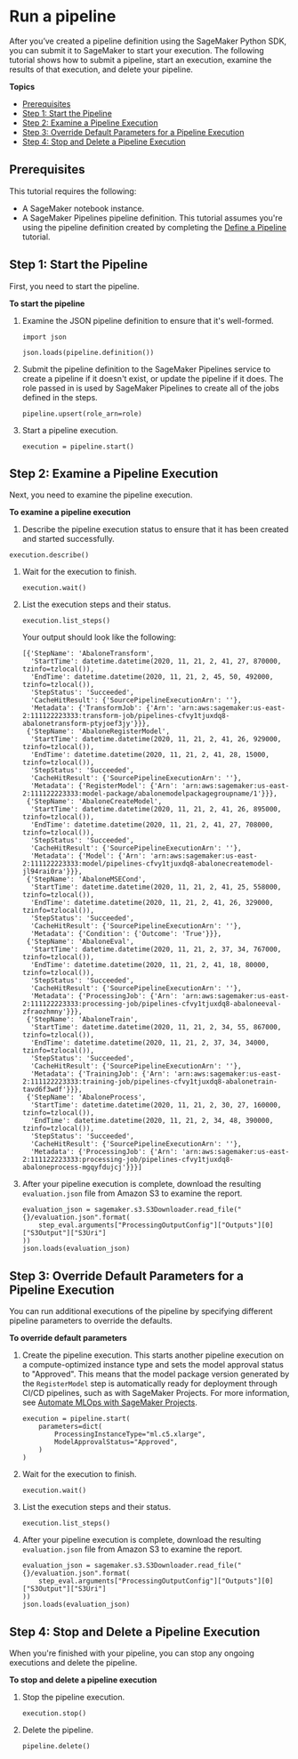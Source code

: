 # Run a pipeline<a name="run-pipeline"></a>

After you’ve created a pipeline definition using the SageMaker Python SDK, you can submit it to SageMaker to start your execution\. The following tutorial shows how to submit a pipeline, start an execution, examine the results of that execution, and delete your pipeline\. 

**Topics**
+ [Prerequisites](#run-pipeline-prereq)
+ [Step 1: Start the Pipeline](#run-pipeline-submit)
+ [Step 2: Examine a Pipeline Execution](#run-pipeline-examine)
+ [Step 3: Override Default Parameters for a Pipeline Execution](#run-pipeline-parametrized)
+ [Step 4: Stop and Delete a Pipeline Execution](#run-pipeline-delete)

## Prerequisites<a name="run-pipeline-prereq"></a>

This tutorial requires the following: 
+  A SageMaker notebook instance\.  
+  A SageMaker Pipelines pipeline definition\. This tutorial assumes you're using the pipeline definition created by completing the [Define a Pipeline](define-pipeline.md) tutorial\. 

## Step 1: Start the Pipeline<a name="run-pipeline-submit"></a>

First, you need to start the pipeline\. 

**To start the pipeline**

1. Examine the JSON pipeline definition to ensure that it's well\-formed\.

   ```
   import json
   
   json.loads(pipeline.definition())
   ```

1. Submit the pipeline definition to the SageMaker Pipelines service to create a pipeline if it doesn't exist, or update the pipeline if it does\. The role passed in is used by SageMaker Pipelines to create all of the jobs defined in the steps\. 

   ```
   pipeline.upsert(role_arn=role)
   ```

1. Start a pipeline execution\.

   ```
   execution = pipeline.start()
   ```

## Step 2: Examine a Pipeline Execution<a name="run-pipeline-examine"></a>

Next, you need to examine the pipeline execution\. 

**To examine a pipeline execution**

1.  Describe the pipeline execution status to ensure that it has been created and started successfully\.

   ```
   execution.describe()
   ```

1. Wait for the execution to finish\. 

   ```
   execution.wait()
   ```

1. List the execution steps and their status\.

   ```
   execution.list_steps()
   ```

   Your output should look like the following:

   ```
   [{'StepName': 'AbaloneTransform',
     'StartTime': datetime.datetime(2020, 11, 21, 2, 41, 27, 870000, tzinfo=tzlocal()),
     'EndTime': datetime.datetime(2020, 11, 21, 2, 45, 50, 492000, tzinfo=tzlocal()),
     'StepStatus': 'Succeeded',
     'CacheHitResult': {'SourcePipelineExecutionArn': ''},
     'Metadata': {'TransformJob': {'Arn': 'arn:aws:sagemaker:us-east-2:111122223333:transform-job/pipelines-cfvy1tjuxdq8-abalonetransform-ptyjoef3jy'}}},
    {'StepName': 'AbaloneRegisterModel',
     'StartTime': datetime.datetime(2020, 11, 21, 2, 41, 26, 929000, tzinfo=tzlocal()),
     'EndTime': datetime.datetime(2020, 11, 21, 2, 41, 28, 15000, tzinfo=tzlocal()),
     'StepStatus': 'Succeeded',
     'CacheHitResult': {'SourcePipelineExecutionArn': ''},
     'Metadata': {'RegisterModel': {'Arn': 'arn:aws:sagemaker:us-east-2:111122223333:model-package/abalonemodelpackagegroupname/1'}}},
    {'StepName': 'AbaloneCreateModel',
     'StartTime': datetime.datetime(2020, 11, 21, 2, 41, 26, 895000, tzinfo=tzlocal()),
     'EndTime': datetime.datetime(2020, 11, 21, 2, 41, 27, 708000, tzinfo=tzlocal()),
     'StepStatus': 'Succeeded',
     'CacheHitResult': {'SourcePipelineExecutionArn': ''},
     'Metadata': {'Model': {'Arn': 'arn:aws:sagemaker:us-east-2:111122223333:model/pipelines-cfvy1tjuxdq8-abalonecreatemodel-jl94rai0ra'}}},
    {'StepName': 'AbaloneMSECond',
     'StartTime': datetime.datetime(2020, 11, 21, 2, 41, 25, 558000, tzinfo=tzlocal()),
     'EndTime': datetime.datetime(2020, 11, 21, 2, 41, 26, 329000, tzinfo=tzlocal()),
     'StepStatus': 'Succeeded',
     'CacheHitResult': {'SourcePipelineExecutionArn': ''},
     'Metadata': {'Condition': {'Outcome': 'True'}}},
    {'StepName': 'AbaloneEval',
     'StartTime': datetime.datetime(2020, 11, 21, 2, 37, 34, 767000, tzinfo=tzlocal()),
     'EndTime': datetime.datetime(2020, 11, 21, 2, 41, 18, 80000, tzinfo=tzlocal()),
     'StepStatus': 'Succeeded',
     'CacheHitResult': {'SourcePipelineExecutionArn': ''},
     'Metadata': {'ProcessingJob': {'Arn': 'arn:aws:sagemaker:us-east-2:111122223333:processing-job/pipelines-cfvy1tjuxdq8-abaloneeval-zfraozhmny'}}},
    {'StepName': 'AbaloneTrain',
     'StartTime': datetime.datetime(2020, 11, 21, 2, 34, 55, 867000, tzinfo=tzlocal()),
     'EndTime': datetime.datetime(2020, 11, 21, 2, 37, 34, 34000, tzinfo=tzlocal()),
     'StepStatus': 'Succeeded',
     'CacheHitResult': {'SourcePipelineExecutionArn': ''},
     'Metadata': {'TrainingJob': {'Arn': 'arn:aws:sagemaker:us-east-2:111122223333:training-job/pipelines-cfvy1tjuxdq8-abalonetrain-tavd6f3wdf'}}},
    {'StepName': 'AbaloneProcess',
     'StartTime': datetime.datetime(2020, 11, 21, 2, 30, 27, 160000, tzinfo=tzlocal()),
     'EndTime': datetime.datetime(2020, 11, 21, 2, 34, 48, 390000, tzinfo=tzlocal()),
     'StepStatus': 'Succeeded',
     'CacheHitResult': {'SourcePipelineExecutionArn': ''},
     'Metadata': {'ProcessingJob': {'Arn': 'arn:aws:sagemaker:us-east-2:111122223333:processing-job/pipelines-cfvy1tjuxdq8-abaloneprocess-mgqyfdujcj'}}}]
   ```

1. After your pipeline execution is complete, download the resulting  `evaluation.json` file from Amazon S3 to examine the report\. 

   ```
   evaluation_json = sagemaker.s3.S3Downloader.read_file("{}/evaluation.json".format(
       step_eval.arguments["ProcessingOutputConfig"]["Outputs"][0]["S3Output"]["S3Uri"]
   ))
   json.loads(evaluation_json)
   ```

## Step 3: Override Default Parameters for a Pipeline Execution<a name="run-pipeline-parametrized"></a>

You can run additional executions of the pipeline by specifying different pipeline parameters to override the defaults\.

**To override default parameters**

1. Create the pipeline execution\. This starts another pipeline execution on a compute\-optimized instance type and sets the model approval status to "Approved"\. This means that the model package version generated by the `RegisterModel` step is automatically ready for deployment through CI/CD pipelines, such as with SageMaker Projects\. For more information, see [Automate MLOps with SageMaker Projects](sagemaker-projects.md)\.

   ```
   execution = pipeline.start(
       parameters=dict(
           ProcessingInstanceType="ml.c5.xlarge",
           ModelApprovalStatus="Approved",
       )
   )
   ```

1. Wait for the execution to finish\. 

   ```
   execution.wait()
   ```

1. List the execution steps and their status\.

   ```
   execution.list_steps()
   ```

1. After your pipeline execution is complete, download the resulting  `evaluation.json` file from Amazon S3 to examine the report\. 

   ```
   evaluation_json = sagemaker.s3.S3Downloader.read_file("{}/evaluation.json".format(
       step_eval.arguments["ProcessingOutputConfig"]["Outputs"][0]["S3Output"]["S3Uri"]
   ))
   json.loads(evaluation_json)
   ```

## Step 4: Stop and Delete a Pipeline Execution<a name="run-pipeline-delete"></a>

When you're finished with your pipeline, you can stop any ongoing executions and delete the pipeline\.

**To stop and delete a pipeline execution**

1. Stop the pipeline execution\.

   ```
   execution.stop()
   ```

1. Delete the pipeline\.

   ```
   pipeline.delete()
   ```